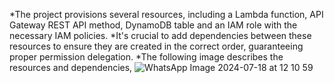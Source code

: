 *The project provisions several resources, including a Lambda function, API Gateway REST API method, DynamoDB table
and an IAM role with the necessary IAM policies.
*It's crucial to add dependencies between these resources to ensure they are created in the correct order,
guaranteeing proper permission delegation.
*The following image describes the resources and dependencies,
![WhatsApp Image 2024-07-18 at 12 10 59](https://github.com/user-attachments/assets/60fe93a1-2e06-4975-86b1-bfa579129309)
